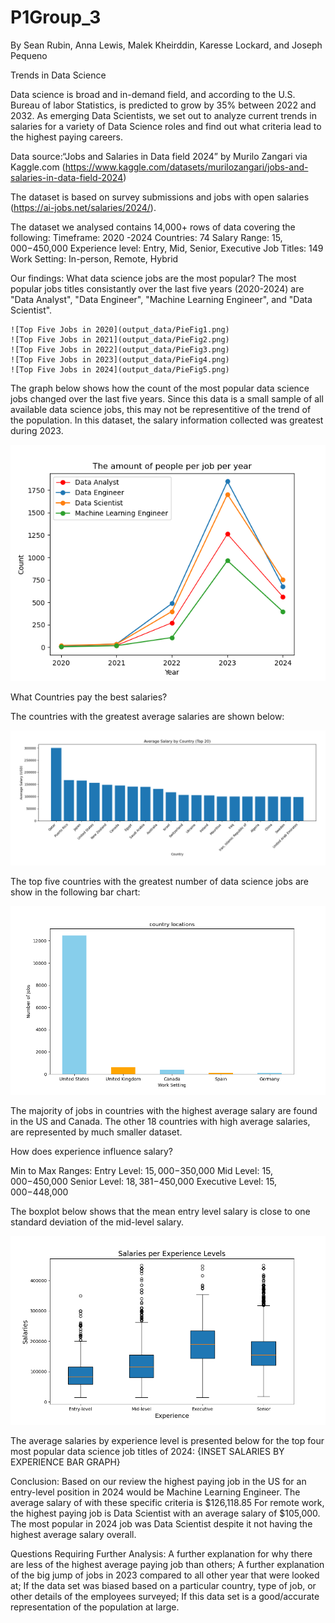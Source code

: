 # P1Group_3
By Sean Rubin, Anna Lewis, Malek Kheirddin, Karesse Lockard, and Joseph Pequeno

Trends in Data Science

Data science is broad and in-demand field, and according to the U.S. Bureau of labor Statistics, is predicted to grow by 35% between 2022 and 2032. As emerging Data Scientists, we set out to analyze current trends in salaries for a variety of Data Science roles and find out what criteria lead to the highest paying careers. 

Data source:“Jobs and Salaries in Data field 2024” by Murilo Zangari via Kaggle.com
    (https://www.kaggle.com/datasets/murilozangari/jobs-and-salaries-in-data-field-2024)

The dataset is based on survey submissions and jobs with open salaries (https://ai-jobs.net/salaries/2024/).

The dataset we analysed contains 14,000+ rows of data covering the following:
Timeframe: 2020 -2024
Countries: 74
Salary Range: $15,000-$450,000
Experience level: Entry, Mid, Senior, Executive
Job Titles: 149
Work Setting: In-person, Remote, Hybrid

Our findings:
What data science jobs are the most popular?
    The most popular jobs titles consistantly over the last five years (2020-2024) are "Data Analyst", "Data Engineer", "Machine Learning Engineer", and "Data Scientist".

    ![Top Five Jobs in 2020](output_data/PieFig1.png)
    ![Top Five Jobs in 2021](output_data/PieFig2.png)
    ![Top Five Jobs in 2022](output_data/PieFig3.png)
    ![Top Five Jobs in 2023](output_data/PieFig4.png)
    ![Top Five Jobs in 2024](output_data/PieFig5.png)

The graph below shows how the count of the most popular data science jobs changed over the last five years. Since this data is a small sample of all available data science jobs, this may not be representitive of the trend of the population. In this dataset, the salary information collected was greatest during 2023.

 ![Top Four Most Popular Data Jobs 2020-2024](output_data/CompletePlotFig6.png)


What Countries pay the best salaries?



The countries with the greatest average salaries are shown below:

![Average Salary over 5 Year Period (Tops 20 Countries)](output_data/avg_sal_country.png)

The top five countries with the greatest number of data science jobs are show in the following bar chart:

![Numebr of Jobs by Country over 5 Year Period (Tops 5 Countries)](output_data/jobsLocbar.png)


The majority of jobs in countries with the highest average salary are found in the US and Canada. The other 18 countries with high average salaries, are represented by much smaller dataset.




How does experience influence salary?

Min to Max Ranges:
Entry Level: $15,000-$350,000
Mid Level: $15,000-$450,000
Senior Level: $18,381-$450,000
Executive Level: $15,000-$448,000


The boxplot below shows that the mean entry level salary is close to one standard deviation of the mid-level salary.

![Average Salary over 5 Year Period by Experience Level ](output_data/boxplot.png)


The average salaries by experience level is presented below for the top four most popular data science job titles of 2024:
{INSET SALARIES BY EXPERIENCE BAR GRAPH}





Conclusion:
Based on our review the highest paying job in the US for an entry-level position in 2024 would be Machine Learning Engineer.
The average salary of with these specific criteria is $126,118.85
For remote work, the highest paying job is Data Scientist with an average salary of $105,000.
The most popular in 2024 job was Data Scientist despite it not having the highest average salary overall.



Questions Requiring Further Analysis:
A further explanation for why there are less of the highest average paying job than others;
A further explanation of the big jump of jobs in 2023 compared to all other year that were looked at;
If the data set was biased based on a particular country, type of job, or other details of the employees surveyed;
If this data set is a good/accurate representation of the population at large.




